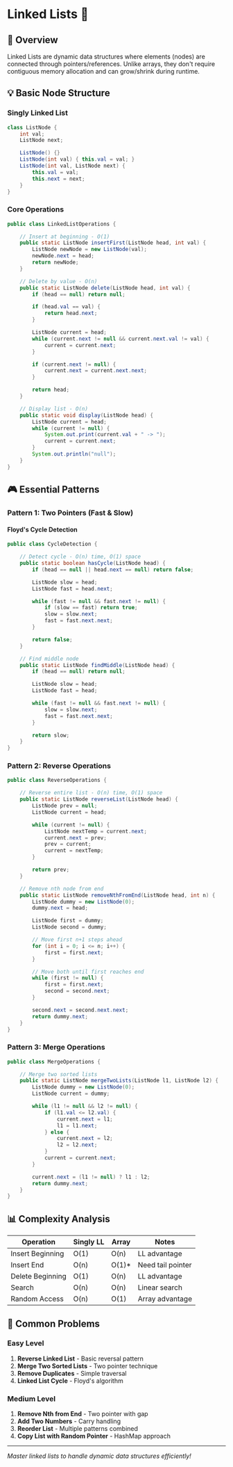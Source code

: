 # Linked Lists 🔗

## 🎯 **Overview**

Linked Lists are dynamic data structures where elements (nodes) are connected through pointers/references. Unlike arrays, they don't require contiguous memory allocation and can grow/shrink during runtime.

## 💡 **Basic Node Structure**

### **Singly Linked List**

```java
class ListNode {
    int val;
    ListNode next;

    ListNode() {}
    ListNode(int val) { this.val = val; }
    ListNode(int val, ListNode next) {
        this.val = val;
        this.next = next;
    }
}
```

### **Core Operations**

```java
public class LinkedListOperations {

    // Insert at beginning - O(1)
    public static ListNode insertFirst(ListNode head, int val) {
        ListNode newNode = new ListNode(val);
        newNode.next = head;
        return newNode;
    }

    // Delete by value - O(n)
    public static ListNode delete(ListNode head, int val) {
        if (head == null) return null;

        if (head.val == val) {
            return head.next;
        }

        ListNode current = head;
        while (current.next != null && current.next.val != val) {
            current = current.next;
        }

        if (current.next != null) {
            current.next = current.next.next;
        }

        return head;
    }

    // Display list - O(n)
    public static void display(ListNode head) {
        ListNode current = head;
        while (current != null) {
            System.out.print(current.val + " -> ");
            current = current.next;
        }
        System.out.println("null");
    }
}
```

## 🎮 **Essential Patterns**

### **Pattern 1: Two Pointers (Fast & Slow)**

#### **Floyd's Cycle Detection**

```java
public class CycleDetection {

    // Detect cycle - O(n) time, O(1) space
    public static boolean hasCycle(ListNode head) {
        if (head == null || head.next == null) return false;

        ListNode slow = head;
        ListNode fast = head.next;

        while (fast != null && fast.next != null) {
            if (slow == fast) return true;
            slow = slow.next;
            fast = fast.next.next;
        }

        return false;
    }

    // Find middle node
    public static ListNode findMiddle(ListNode head) {
        if (head == null) return null;

        ListNode slow = head;
        ListNode fast = head;

        while (fast != null && fast.next != null) {
            slow = slow.next;
            fast = fast.next.next;
        }

        return slow;
    }
}
```

### **Pattern 2: Reverse Operations**

```java
public class ReverseOperations {

    // Reverse entire list - O(n) time, O(1) space
    public static ListNode reverseList(ListNode head) {
        ListNode prev = null;
        ListNode current = head;

        while (current != null) {
            ListNode nextTemp = current.next;
            current.next = prev;
            prev = current;
            current = nextTemp;
        }

        return prev;
    }

    // Remove nth node from end
    public static ListNode removeNthFromEnd(ListNode head, int n) {
        ListNode dummy = new ListNode(0);
        dummy.next = head;

        ListNode first = dummy;
        ListNode second = dummy;

        // Move first n+1 steps ahead
        for (int i = 0; i <= n; i++) {
            first = first.next;
        }

        // Move both until first reaches end
        while (first != null) {
            first = first.next;
            second = second.next;
        }

        second.next = second.next.next;
        return dummy.next;
    }
}
```

### **Pattern 3: Merge Operations**

```java
public class MergeOperations {

    // Merge two sorted lists
    public static ListNode mergeTwoLists(ListNode l1, ListNode l2) {
        ListNode dummy = new ListNode(0);
        ListNode current = dummy;

        while (l1 != null && l2 != null) {
            if (l1.val <= l2.val) {
                current.next = l1;
                l1 = l1.next;
            } else {
                current.next = l2;
                l2 = l2.next;
            }
            current = current.next;
        }

        current.next = (l1 != null) ? l1 : l2;
        return dummy.next;
    }
}
```

## 📊 **Complexity Analysis**

| Operation        | Singly LL | Array  | Notes             |
| ---------------- | --------- | ------ | ----------------- |
| Insert Beginning | O(1)      | O(n)   | LL advantage      |
| Insert End       | O(n)      | O(1)\* | Need tail pointer |
| Delete Beginning | O(1)      | O(n)   | LL advantage      |
| Search           | O(n)      | O(n)   | Linear search     |
| Random Access    | O(n)      | O(1)   | Array advantage   |

## 🎯 **Common Problems**

### **Easy Level**

1. **Reverse Linked List** - Basic reversal pattern
2. **Merge Two Sorted Lists** - Two pointer technique
3. **Remove Duplicates** - Simple traversal
4. **Linked List Cycle** - Floyd's algorithm

### **Medium Level**

1. **Remove Nth from End** - Two pointer with gap
2. **Add Two Numbers** - Carry handling
3. **Reorder List** - Multiple patterns combined
4. **Copy List with Random Pointer** - HashMap approach

---

_Master linked lists to handle dynamic data structures efficiently!_
